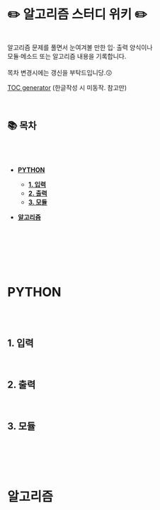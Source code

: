 # ✏️ **알고리즘 스터디 위키** ✏️
<br/>
알고리즘 문제를 풀면서 눈여겨볼 만한 입·
출력 양식이나<br/>   
모듈·메소드 또는 알고리즘 내용을 기록합니다.<br/>
<br/>
목차 변경시에는 갱신을 부탁드입니당.😗<br/>

[TOC generator](https://ecotrust-canada.github.io/markdown-toc/) (한글작성 시 미동작. 참고만)


<br/>   

## **📚 목차**
#
<br/> 

- [**PYTHON**](#-python)

  * [**1. 입력**](#1입력)
  * [**2. 출력**](#2출력)
  * [**3. 모듈**](#3모듈)

- [**알고리즘**](#알고리즘)

<br/>
<br/>

#
<br/>

# **PYTHON**
<br/>
<br/>

## **1. 입력**
<br/>

## **2. 출력**
<br/>

## **3. 모듈**
<br/>


<br/>
<br/>
<br/>

# **알고리즘**
